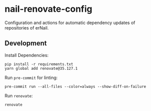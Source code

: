 # nail-renovate-config

Configuration and actions for automatic dependency updates of repositories of erNail.

## Development

Install Dependencies:

```shell
pip install -r requirements.txt
yarn global add renovate@35.127.1
```

Run `pre-commit` for linting:

```shell
pre-commit run --all-files --color=always --show-diff-on-failure
```

Run `renovate`:

```shell
renovate
```
